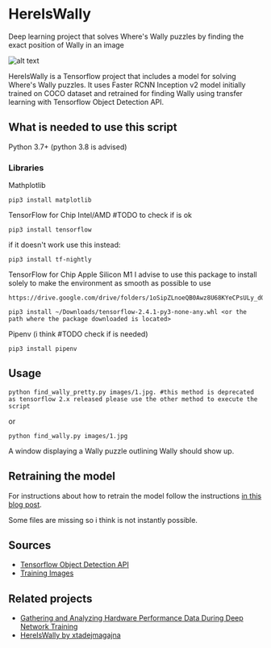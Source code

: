 # HereIsWally
Deep learning project that solves Where's Wally puzzles by finding the exact position of Wally in an image

![alt text](https://raw.githubusercontent.com/tadejmagajna/HereIsWally/master/docs/docs.png)

HereIsWally is a Tensorflow project that includes a model for solving Where's Wally puzzles.
It uses Faster RCNN Inception v2 model initially trained on COCO dataset and retrained for finding Wally using transfer learning with Tensorflow Object Detection API.

## What is needed to use this script
Python 3.7+ (python 3.8 is advised)

### Libraries
Mathplotlib 
```
pip3 install matplotlib
```

TensorFlow for Chip Intel/AMD #TODO to check if is ok
```
pip3 install tensorflow
```
if it doesn't work use this instead:
```
pip3 install tf-nightly
```



TensorFlow for Chip Apple Silicon M1
I advise to use this package to install solely to make the environment as smooth as possible to use
```
https://drive.google.com/drive/folders/1oSipZLnoeQB0Awz8U68KYeCPsULy_dQ7

```
```
pip3 install ~/Downloads/tensorflow-2.4.1-py3-none-any.whl <or the path where the package downloaded is located>
```


Pipenv (i think #TODO check if is needed)
```
pip3 install pipenv
```

## Usage
```
python find_wally_pretty.py images/1.jpg. #this method is deprecated as tensorflow 2.x released please use the other method to execute the script
```
or 
```
python find_wally.py images/1.jpg
```

A window displaying a Wally puzzle outlining Wally should show up.

## Retraining the model

For instructions about how to retrain the model follow the instructions [in this blog post](https://towardsdatascience.com/how-to-find-wally-neural-network-eddbb20b0b90).

Some files are missing so i think is not instantly possible.

## Sources
- [Tensorflow Object Detection API](https://github.com/tensorflow/models/tree/master/research/object_detection)
- [Training Images](https://github.com/vc1492a/Hey-Waldo)

## Related projects

- [Gathering and Analyzing Hardware Performance Data During Deep Network Training](https://github.com/amerus/BenchmarkingTensorflow/)
- [HereIsWally by xtadejmagajna](https://github.com/tadejmagajna/HereIsWally/)
